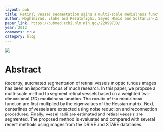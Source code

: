 ```yaml
---
layout: pub
title: Retinal vessel segmentation using a multi-scale medialness function
author: Moghimirad, Elahe and Rezatofighi, Seyed Hamid and Soltanian-Zadeh, Hamid
paper_link: https://pubmed.ncbi.nlm.nih.gov/22099700/
year: 2012
comments: true
category: blog
---
```


<img src="../../images/papers/moghimirad2012retinal.png">


# Abstract

Recently, automated segmentation of retinal vessels in optic fundus images has been an important focus of much research. In this paper, we propose a multi-scale method to segment retinal vessels based on a weighted two-dimensional (2D) medialness function. The results of the medialness function are first multiplied by the eigenvalues of the Hessian matrix. Next, centerlines of vessels are extracted using noise reduction and reconnection procedures. Finally, vessel radii are estimated and retinal vessels are segmented. The proposed method is evaluated and compared with several recent methods using images from the DRIVE and STARE databases.
